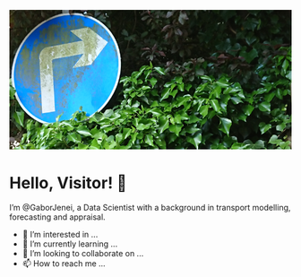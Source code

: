 ![road traffic sign](https://github.com/GaborJenei/GaborJenei/blob/main/assets/RightTurn.png "You must turn right!")



# Hello, Visitor! 👋

I’m @GaborJenei, a Data Scientist with a background in transport modelling, forecasting and appraisal.

- 👀 I’m interested in ...
- 🌱 I’m currently learning ...
- 💞️ I’m looking to collaborate on ...
- 📫 How to reach me ...

<!---
Todo
https://towardsdatascience.com/build-a-stunning-readme-for-your-github-profile-9b80434fe5d7
--->

<!---
GaborJenei/GaborJenei is a ✨ special ✨ repository because its `README.md` (this file) appears on your GitHub profile.
You can click the Preview link to take a look at your changes.
--->
